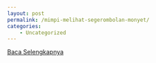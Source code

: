 ```yaml
---
layout: post
permalink: /mimpi-melihat-segerombolan-monyet/
categories:
    - Uncategorized
---
```


[Baca Selengkapnya](/10)